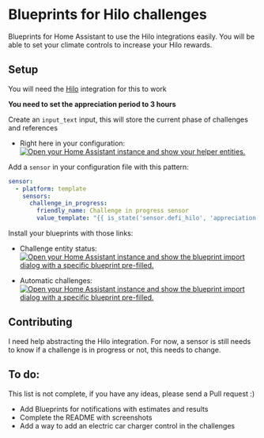 # Blueprints for Hilo challenges
Blueprints for Home Assistant to use the Hilo integrations easily. You will be able to set your climate controls to increase your Hilo rewards.

## Setup

You will need the [Hilo](https://github.com/dvd-dev/hilo) integration for this to work

**You need to set the appreciation period to 3 hours**

Create an `input_text` input, this will store the current phase of challenges and references

* Right here in your configuration: [![Open your Home Assistant instance and show your helper entities.](https://my.home-assistant.io/badges/helpers.svg)](https://my.home-assistant.io/redirect/helpers/)

Add a `sensor` in your configuration file with this pattern:

```yaml
sensor:
  - platform: template
    sensors:
      challenge_in_progress:
        friendly_name: Challenge in progress sensor
        value_template: "{{ is_state('sensor.defi_hilo', 'appreciation') or is_state('sensor.defi_hilo', 'pre_heat') or is_state('sensor.defi_hilo', 'reduction') }}"
```

Install your blueprints with those links:

* Challenge entity status: [![Open your Home Assistant instance and show the blueprint import dialog with a specific blueprint pre-filled.](https://my.home-assistant.io/badges/blueprint_import.svg)](https://my.home-assistant.io/redirect/blueprint_import/?blueprint_url=https%3A%2F%2Fraw.githubusercontent.com%2FEradash%2Fha-hilo-blueprints%2Fmain%2Fchallenge_entity_updater.yaml)

* Automatic challenges: [![Open your Home Assistant instance and show the blueprint import dialog with a specific blueprint pre-filled.](https://my.home-assistant.io/badges/blueprint_import.svg)](https://my.home-assistant.io/redirect/blueprint_import/?blueprint_url=https%3A%2F%2Fraw.githubusercontent.com%2FEradash%2Fha-hilo-blueprints%2Fmain%2Fgeneric_challenges.yaml)

## Contributing

I need help abstracting the Hilo integration. For now, a sensor is still needs to know if a challenge is in progress or not, this needs to change.

## To do:

This list is not complete, if you have any ideas, please send a Pull request :)

* Add Blueprints for notifications with estimates and results
* Complete the README with screenshots
* Add a way to add an electric car charger control in the challenges
